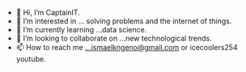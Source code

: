 - 👋 Hi, I’m CaptainIT.
- 👀 I’m interested in ... solving problems and the internet of things.
- 🌱 I’m currently learning ...data science.
- 💞️ I’m looking to collaborate on ...new  technological trends.
- 📫 How to reach me ...ismaelkngeno@gmail.com or icecoolers254 youtube.

<!---
nicado/nicado is a ✨ special ✨ repository because its `README.md` (this file) appears on your GitHub profile.
You can click the Preview link to take a look at your changes.
--->
